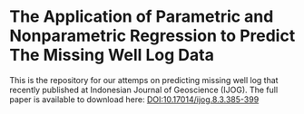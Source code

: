 # The Application of Parametric and Nonparametric Regression to Predict The Missing Well Log Data

This is the repository for our attemps on predicting missing well log that recently published at Indonesian Journal of Geoscience (IJOG). The full paper is available to download here: [DOI:10.17014/ijog.8.3.385-399](DOI:10.17014/ijog.8.3.385-399) 

